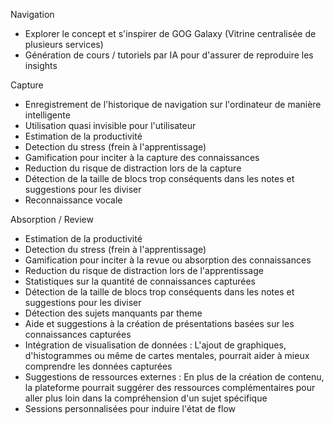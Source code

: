 
Navigation
- Explorer le concept et s'inspirer de GOG Galaxy (Vitrine centralisée de plusieurs services)
- Génération de cours / tutoriels par IA pour d'assurer de reproduire les insights


Capture
- Enregistrement de l'historique de navigation sur l'ordinateur de manière intelligente
- Utilisation quasi invisible pour l'utilisateur
- Estimation de la productivité
- Detection du stress (frein à l'apprentissage)
- Gamification pour inciter à la capture des connaissances
- Reduction du risque de distraction lors de la capture
- Détection de la taille de blocs trop conséquents dans les notes et suggestions pour les diviser
- Reconnaissance vocale

Absorption / Review
- Estimation de la productivité
- Detection du stress (frein à l'apprentissage)
- Gamification pour inciter à la revue ou absorption des connaissances
- Reduction du risque de distraction lors de l'apprentissage
- Statistiques sur la quantité de connaissances capturées
- Détection de la taille de blocs trop conséquents dans les notes et suggestions pour les diviser
- Détection des sujets manquants par theme
- Aide et suggestions à la création de présentations basées sur les connaissances capturées
- Intégration de visualisation de données : L'ajout de graphiques, d'histogrammes ou même de cartes mentales, pourrait aider à mieux comprendre les données capturées
- Suggestions de ressources externes : En plus de la création de contenu, la plateforme pourrait suggérer des ressources complémentaires pour aller plus loin dans la compréhension d'un sujet spécifique
- Sessions personnalisées pour induire l'état de flow